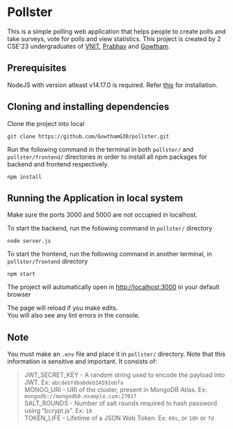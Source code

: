 # Pollster

This is a simple polling web application that helps people to create polls and take surveys, vote for polls and view statistics. This project is created by 2 CSE'23 undergraduates of [VNIT](https://vnit.ac.in/), [Prabhav](https://github.com/prabhav951) and [Gowtham](https://github.com/GowthamG30).

## Prerequisites

NodeJS with version atleast v14.17.0 is required. Refer [this](https://nodejs.org/en/) for installation.

## Cloning and installing dependencies

Clone the project into local
```console
git clone https://github.com/GowthamG30/pollster.git
```

<!-- In the project directory `pollster/`, run this command in the terminal to install all npm packages for backend. -->
Run the following command in the terminal in both `pollster/` and `pollster/frontend/` directories in order to install all npm packages for backend and frontend respectively.

```console
npm install
```

## Running the Application in local system

Make sure the ports 3000 and 5000 are not occupied in localhost.

To start the backend, run the following command in `pollster/` directory

```console
node server.js
```

To start the frontend, run the following command in another terminal, in `pollster/frontend` directory

```console
npm start
```

The project will automatically open in [http://localhost:3000](http://localhost:3000) in your default browser

The page will reload if you make edits.\
You will also see any lint errors in the console.

## Note

You must make an `.env` file and place it in `pollster/` directory.  Note that this information is sensitive and important. It consists of:

> JWT_SECRET_KEY - A random string used to encode the payload into JWT. Ex: `abcdebfdbabdeb24592ebfa`\
> MONGO_URI - URI of the cluster, present in MongoDB Atlas. Ex: `mongodb://mongodb0.example.com:27017`\
> SALT_ROUNDS - Number of salt rounds required to hash password using “bcrypt.js”. Ex: `10`\
> TOKEN_LIFE - Lifetime of a JSON Web Token. Ex: `60s`, or `10h` or `7d`